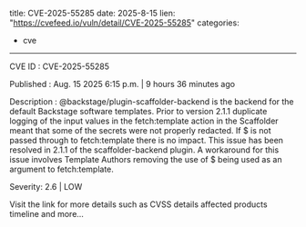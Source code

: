  
title: CVE-2025-55285
date: 2025-8-15
lien: "https://cvefeed.io/vuln/detail/CVE-2025-55285"
categories:
  - cve
---

CVE ID : CVE-2025-55285

Published :  Aug. 15
2025
6:15 p.m. | 9 hours
36 minutes ago

Description : @backstage/plugin-scaffolder-backend is the backend for the default Backstage software templates. Prior to version 2.1.1
duplicate logging of the input values in the fetch:template action in the Scaffolder meant that some of the secrets were not properly redacted. If $ is not passed through to fetch:template there is no impact. This issue has been resolved in 2.1.1 of the scaffolder-backend plugin. A workaround for this issue involves Template Authors removing the use of $ being used as an argument to fetch:template.

Severity: 2.6 | LOW

Visit the link for more details
such as CVSS details
affected products
timeline
and more...
